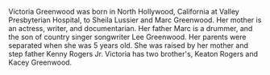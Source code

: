 Victoria Greenwood was born in North Hollywood, California at Valley Presbyterian Hospital, to Sheila Lussier and Marc Greenwood. Her mother is an actress, writer, and documentarian. Her father Marc is a drummer, and the son of country singer songwriter Lee Greenwood. Her parents were separated when she was 5 years old. She was raised by her mother and step father Kenny Rogers Jr. Victoria has two brother's, Keaton Rogers and Kacey Greenwood.
